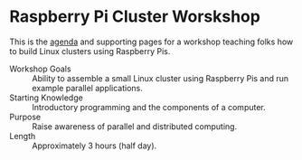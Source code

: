 # Raspberry Pi Cluster Worskshop

This is the [agenda](agenda.md) and supporting pages for a workshop
teaching folks how to build Linux clusters using Raspberry Pis.

<dl>
  <dt>Workshop Goals</dt>
  <dd>Ability to assemble a small Linux cluster using Raspberry Pis
  and run example parallel applications.</dd>
  <dt>Starting Knowledge</dt>
  <dd>Introductory programming and the components of a computer.</dd>
  <dt>Purpose</dt>
  <dd>Raise awareness of parallel and distributed computing.</dd>
  <dt>Length</dt>
  <dd>Approximately 3 hours (half day).</dd>
</dl>
